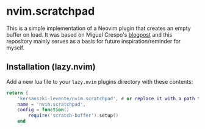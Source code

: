 # nvim.scratchpad

This is a simple implementation of a Neovim plugin that creates an empty buffer on load. It was based on Miguel Crespo's [blogpost](https://miguelcrespo.co/posts/how-to-write-a-neovim-plugin-in-lua) and this repository mainly serves as a basis for future inspiration/reminder for myself.

## Installation (lazy.nvim)

Add a new lua file to your `lazy.nvim` plugins directory with these contents:

```lua
return {
    'kersanszki-levente/nvim.scratchpad', # or replace it with a path to a local directory
    name = 'nvim.scratchpad',
    config = function()
        require('scratch-buffer').setup()
    end
```
